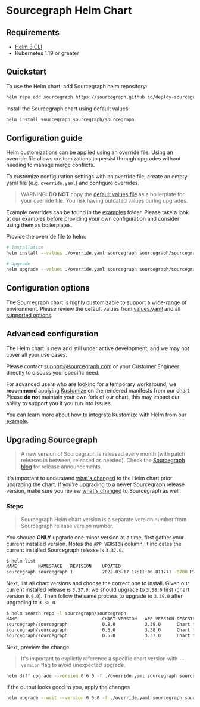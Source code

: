 # Sourcegraph Helm Chart

## Requirements

* [Helm 3 CLI](https://helm.sh/docs/intro/install/)
* Kubernetes 1.19 or greater

## Quickstart

To use the Helm chart, add Sourcegraph helm repository:
 
```sh
helm repo add sourcegraph https://sourcegraph.github.io/deploy-sourcegraph-helm/
```

Install the Sourcegraph chart using default values:

```sh
helm install sourcegraph sourcegraph/sourcegraph
```

## Configuration guide

Helm customizations can be applied using an override file. Using an override file allows customizations to persist through upgrades without needing to manage merge conflicts.

To customize configuration settings with an override file, create an empty yaml file (e.g. `override.yaml`) and configure overrides.

> WARNING: __DO NOT__ copy the [default values file](https://github.com/sourcegraph/deploy-sourcegraph-helm/blob/main/charts/sourcegraph/values.yaml) as a boilerplate for your override file. You risk having outdated values during upgrades.

Example overrides can be found in the [examples](https://github.com/sourcegraph/deploy-sourcegraph-helm/tree/main/charts/sourcegraph/examples) folder. Please take a look at our examples before providing your own configuration and consider using them as boilerplates.

Provide the override file to helm:

```sh
# Installation
helm install --values ./override.yaml sourcegraph sourcegraph/sourcegraph

# Upgrade
helm upgrade --values ./override.yaml sourcegraph sourcegraph/sourcegraph
```

## Configuration options

The Sourcegraph chart is highly customizable to support a wide-range of environment. Please review the default values from [values.yaml](https://github.com/sourcegraph/deploy-sourcegraph-helm/blob/main/charts/sourcegraph/values.yaml) and all [supported options](https://github.com/sourcegraph/deploy-sourcegraph-helm/tree/main/charts/sourcegraph#configuration-options).

## Advanced configuration

The Helm chart is new and still under active development, and we may not cover all your use cases. 

Please contact [support@sourcegraph.com](mailto://support@sourcegraph.com) or your Customer Engineer directly to discuss your specific need.

For advanced users who are looking for a temporary workaround, we __recommend__ applying [Kustomize](https://kustomize.io) on the rendered manifests from our chart. Please __do not__ maintain your own fork of our chart, this may impact our ability to support you if you run into issues.

You can learn more about how to integrate Kustomize with Helm from our [example](https://github.com/sourcegraph/deploy-sourcegraph-helm/tree/main/charts/sourcegraph/examples/kustomize-chart).

## Upgrading Sourcegraph

> A new version of Sourcegraph is released every month (with patch releases in between, released as needed). Check the [Sourcegraph blog] for release announcements.

It's important to understand [what's changed](https://github.com/sourcegraph/deploy-sourcegraph-helm/blob/main/charts/sourcegraph/CHANGELOG.md) to the Helm chart prior upgrading the chart. If you're upgrading to a newer Sourcegraph release version, make sure you review [what's changed](https://github.com/sourcegraph/sourcegraph/blob/main/CHANGELOG.md) to Sourcegraph as well.

### Steps

> Sourcegraph Helm chart version is a separate version number from Sourcegraph release version number.

You shouod __ONLY__ upgrade one minor version at a time, first gather your current installed version. Notes the `APP VERSION` column, it indicates the current installed Sourcegraph release is `3.37.0`.

```sh
$ helm list
NAME       	NAMESPACE  	REVISION	UPDATED                             	STATUS  	CHART            	APP VERSION
sourcegraph	sourcegraph	1       	2022-03-17 17:11:06.811771 -0700 PDT	deployed	sourcegraph-0.5.0	3.37.0
```

Next, list all chart versions and choose the correct one to install. Given our current installed release is `3.37.0`, we should upgrade to `3.38.0` first (chart version `0.6.0`). Then follow the same process to upgrade to `3.39.0` after upgrading to `3.38.0`.

```sh
$ helm search repo -l sourcegraph/sourcegraph
NAME                            	CHART VERSION	APP VERSION	DESCRIPTION
sourcegraph/sourcegraph         	0.8.0        	3.39.0     	Chart for installing Sourcegraph
sourcegraph/sourcegraph         	0.6.0        	3.38.0     	Chart for installing Sourcegraph
sourcegraph/sourcegraph         	0.5.0        	3.37.0     	Chart for installing Sourcegraph
```

Next, preview the change.

> It's important to explictly reference a specific chart version with `--version` flag to avoid unexpected upgrade.

```sh
helm diff upgrade --version 0.6.0 -f ./override.yaml sourcegraph sourcegraph/sourcegraph
```

If the output looks good to you, apply the changes

```sh
helm upgrade --wait --version 0.6.0 -f ./override.yaml sourcegraph sourcegraph/sourcegraph
```

[sourcegraph blog]: https://about.sourcegraph.com/blog?_ga=2.210669782.257217162.1647902383-688195298.1646943124
